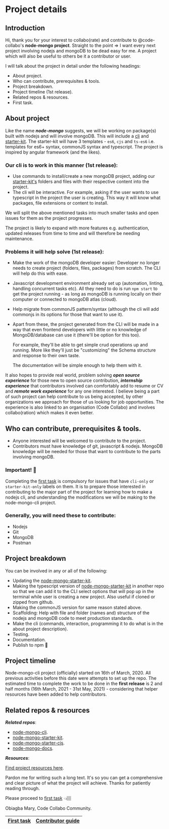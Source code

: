# Project details

## Introduction

Hi, thank you for your interest to collabo\(rate\) and contribute to @code-collabo's **node-mongo project**. Straight to the point =&gt; I want every next project involving nodejs and mongoDB to be dead easy for me. A project which will also be useful to others be it a contributor or user.

I will talk about the project in detail under the following headings:

* About project.
* Who can contribute, prerequisites & tools.
* Project breakdown.
* Project timeline \(1st release\).
* Related repos & resources. 
* First task.

## About project

Like the name _**node-mongo**_ suggests, we will be working on package\(s\) built with nodejs and will involve mongoDB. This will include a [cli](https://github.com/code-collabo/node-mongo-cli) and [starter-kit](https://github.com/code-collabo/node-mongo-starter-kit). The starter-kit will have 3 templates - `es6`, `cjs` and `ts-es6` i.e. templates for es6+ syntax, commonJS syntax and typescript. The project is inspired by angular framework \(and the likes\).

### Our cli is to work in this manner \(1st release\):

* Use commands to install/create a new mongoDB project, adding our [starter-kit's](https://github.com/code-collabo/node-mongo-starter-kit) folders and files with their respective content into the project.
* The cli will be interactive. For example, asking if the user wants to use typescript in the project the user is creating. This way it will know what packages, file extensions or content to install. 

We will split the above mentioned tasks into much smaller tasks and open issues for them as the project progresses.

The project is likely to expand with more features e.g. authentication, updated releases from time to time and will therefore be needing maintenance.

### Problems it will help solve \(1st release\):

* Make the work of the mongoDB developer easier: Developer no longer needs to create project \(folders, files, packages\) from scratch. The CLI will help do this with ease.
* Javascript development environment already set up \(automation, linting, handling concurrent tasks etc\). All they need to do is run `npm start` to get the project running - as long as mongoDB is running locally on their computer or connected to mongoDB atlas \(cloud\).
* Help migrate from commonJS pattern/syntax \(although the cli will add commonjs in its options for those that want to use it\). 
* Apart from these, the project generated from the CLI will be made in a way that even frontend developers with little or no knowledge of MongoDB/database can use it \(there'll be option for this too\). 

  For example, they'll be able to get simple crud operations up and running. More like they'll just be "customizing" the Schema structure and response to their own taste.

  The documentation will be simple enough to help them with it.

It also hopes to provide real world, problem solving _**open source experience**_ for those new to open source contribution, _**internship experience**_ that contributors involved can comfortably add to resume or CV and _**remote work experience**_ for any one interested. I believe being a part of such project can help contribute to us being accepted, by other organizations we approach for those of us looking for job opportunities. The experience is also linked to an organisation \(Code Collabo\) and involves collabo\(ration\) which makes it even better.

## Who can contribute, prerequisites & tools.

* Anyone interested will be welcomed to contribute to the project. 
* Contributors must have knowledge of git, javascript & nodejs. MongoDB knowledge will be needed for those that want to contribute to the parts involving mongoDB.

### Important! 📌

Completing the [first task](https://github.com/code-collabo/docs/blob/main/contributor-guide/node-mongo-project/first-task.md) is compulsory for issues that have `cli-only` or `starter-kit-only` labels on them. It is to prepare those interested in contributing to the major part of the project for learning how to make a nodejs cli, and understanding the modifications we will be making to the node-mongo-cli project.

### Generally, you will need these to contribute:

* Nodejs 
* Git 
* MongoDB
* Postman

## Project breakdown

You can be involved in any or all of the following:

* Updating the [node-mongo-starter-kit](https://github.com/code-collabo/node-mongo-starter-kit).
* Making the typescript version of [node-mongo-starter-kit](https://github.com/code-collabo/node-mongo-starter-kit) in another repo so that we can add it to the CLI select options that will pop up in the terminal while user is creating a new project. Also useful if cloned or zipped from github.
* Making the commonJS version for same reason stated above.
* Scaffolding: Help with file and folder \(names and\) structure of the nodejs and mongoDB code to meet production standards.
* Make the cli \(commands, interaction, programming it to do what is in the about project description\).
* Testing.
* Documentation.
* Publish to npm 🎉

## Project timeline

Node-mongo-cli project \(officially\) started on 16th of March, 2020. All previous activities before this date were attempts to set up the repo. The estimated time to complete the work to be done in the **first release** is 2 and half months \(16th March, 2021 - 31st May, 2021\) - considering that helper resources have been added to help contributors.

## Related repos & resources

_**Related repos**_:

* [node-mongo-cli](https://github.com/code-collabo/node-mongo-cli).
* [node-mongo-starter-kit](https://github.com/code-collabo/node-mongo-starter-kit).
* [node-mongo-starter-cjs](https://github.com/code-collabo/node-mongo-starter-cjs).
* [node-mongo-docs](https://github.com/code-collabo/docs).

_**Resources**_:

[Find project resources here](https://github.com/code-collabo/docs/blob/main/contributor-guide/node-mongo-project/resources.md).

Pardon me for writing such a long text. It's so you can get a comprehensive and clear picture of what the project will achieve. Thanks for patiently reading through.

Please proceed to [first task](https://github.com/code-collabo/docs/blob/main/contributor-guide/node-mongo-project/first-task.md) 👈🏽

Obiagba Mary, Code Collabo Community.

| [First task](https://github.com/code-collabo/docs/blob/main/contributor-guide/node-mongo-project/first-task.md) | [Contributor guide](https://github.com/code-collabo/docs/tree/main/contributor-guide) |
| :--- | :--- |


